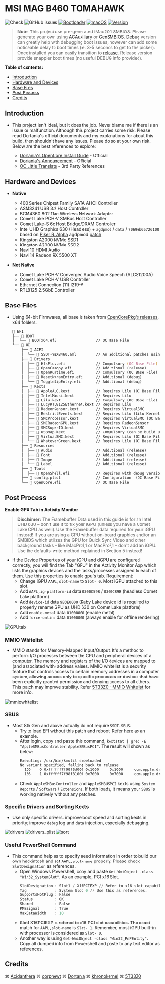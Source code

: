 # MSI MAG B460 TOMAHAWK

![Check](https://img.shields.io/badge/Status-Pass-brightgreen)
![GitHub issues](https://img.shields.io/github/issues/theofficialcopypaste/ASRockB460MSL-OC?color=blue&label=Issues)
[![Bootloader](https://img.shields.io/badge/Bootloader-OpenCore-yellow)](https://github.com/theofficialcopypaste/ASRockB460MSL-OC/releases)
[![macOS](https://img.shields.io/badge/Compatible-Catalina/Monterey/Ventura-orange)](https://www.apple.com/ge/macos/monterey/)
[![Version](https://img.shields.io/badge/Version-0.9.0-white)](https://github.com/acidanthera/OpenCorePkg/releases)

> **Note:**  This project use pre-generated iMac20,1 SMBIOS. Please generate your own using [ACAuxiliary](https://github.com/ic005k/OCAuxiliaryTools) or [GenSMBIOS](https://github.com/corpnewt/GenSMBIOS). [Debug](https://github.com/iamyounix/msimagb460_tomahawk/releases/download/Release/Big.Sur.+.debug.dmg) version can greatly help with debugging boot issues, however can add some noticeable delay to boot times (ie. 3-5 seconds to get to the picker). Once installed you can easily transition to [release](https://github.com/iamyounix/msimagb460_tomahawk/releases/download/Release/Big.Sur.+.dmg). Release version provide snappier boot times (no useful DEBUG info provided).

**Table of contents:**

- [Introduction](#introduction)
- [Hardware and Devices](#hardware-and-devices)
- [Base Files](#base-files)
- [Post Process](#post-process)
- [Credits](#credits)

## Introduction

- This project isn't ideal, but it does the job. Never blame me if there is an issue or malfunction.   Although this project carries some risk. Please read Dortania's official documents and my explanations for about this build, then shouldn't have any issues. Please do so at your own risk. Below are the best references to explore:

  - [Dortania's OpenCore Install Guide](https://dortania.github.io/OpenCore-Install-Guide/) - Official
  - [Dortania's Announcement](https://dortania.github.io/) - Official
  - [OC Little Translate](https://github.com/5T33Z0/OC-Little-Translated) - 3rd Party References

## Hardware and Devices

- **Native**
  - 400 Series Chipset Family SATA AHCI Controller
  - ASM3241 USB 3.2 Host Controller
  - BCM4360 802.11ac Wireless Network Adapter
  - Comet Lake PCH-V SMBus Host Controller
  - Comet Lake-S 6c Host Bridge/DRAM Controller
  - Intel UHD Graphics 630 (Headless) + `agdpmod` / `data` / `70696b65726100` based on [Piker R. Alpha](https://github.com/Piker-Alpha) agdpmod [patch](https://pikeralpha.wordpress.com/2015/11/23/patching-applegraphicsdevicepolicy-kext/)
  - Kingston A2000 NVMe SSD1
  - Kingston A2000 NVMe SSD2
  - Navi 10 HDMI Audio
  - Navi 14 Radeon RX 5500 XT

- **Not Native**
  - Comet Lake PCH-V Converged Audio Voice Speech (ALCS1200A)
  - Comet Lake PCH-V USB Controller
  - Ethernet Connection (11) I219-V
  - RTL8125 2.5GbE Controller

## Base Files

- Using 64-bit Firmwares, all base is taken from [OpenCorePkg's releases](https://github.com/acidanthera/OpenCorePkg/releases/), x64 folders.
  ```zsh
  📁 EFI
  ├── 📁 BOOT
  │  └── 📃 BOOTx64.efi                  // OC Base File
  └── 📁 OC
      ├── 📁 ACPI
      │  └── 📃 SSDT-YNXB460.aml         // An additional patches using Secondary System Description Tables
      ├── 📁 Drivers
      │  ├── 📃 HfsPlus.efi              // Compulsory (OC Base File)
      │  ├── 📃 OpenCanopy.efi           // Additional (release)
      │  ├── 📃 OpenRuntime.efi          // Compulsory (OC Base File)
      │  ├── 📃 ResetNvramEntry.efi      // Additional (debug) 
      │  └── 📃 ToggleSipEntry.efi       // Additional (debug)
      ├── 📁 Kexts
      │  ├── 📃 AppleALC.kext            // Requires Lilu (OC Base File)
      │  ├── 📃 IntelMausi.kext          // Requires Lilu
      │  ├── 📃 Lilu.kext                // Conpulsory (OC Base File)
      │  ├── 📃 LucyRTL8125Ethernet.kext // Requires Lilu
      │  ├── 📃 RadeonSensor.kext        // Requires VirtualSMC
      │  ├── 📃 RestrictEvents.kext      // Requires Lilu (Lilu Kernel extension)
      │  ├── 📃 SMCProcessor.kext        // Requires VirtualSMC (OC Base File)
      │  ├── 📃 SMCRadeonGPU.kext        // Requires RadeonSensor
      │  ├── 📃 SMCSuperIO.kext          // Requires VirtualSMC
      │  ├── 📃 USBMap.kext              // Compulsory (can be build using USBToolbox/Windows and USBMap/MacOS)
      │  ├── 📃 VirtualSMC.kext          // Requires Lilu (OC Base File)
      │  └── 📃 WhateverGreen.kext       // Requires Lilu (OC Base File)
      ├── 📁 Resources
      │  ├── 🎨 Audio                    // Additional (release)
      │  ├── 🎨 Font                     // Additional (release)
      │  ├── 🎨 Image                    // Additional (release)
      │  └── 🎨 Label                    // Additional (release)
      ├── 📁 Tools
      │  ├── 📃 OpenShell.efi            // Requires with debug version (OC Base File)   
      ├── 📃 config.plist                // Configuration  (OC Base File)
      └── 📃 OpenCore.efi                // OC Base File
  ```

## Post Process

**Enable GPU Tab in Activity Monitor**
  >  **Disclaimer:** The Framebuffer Data used in this guide is for an Intel UHD 630 – don't use it to fix your iGPU (unless you have a Comet Lake CPU as well). Use the Framebuffer data required for your iGPU instead!
  If you are using a CPU without on-board graphics and/or an SMBIOS which utilizes the GPU for Quick Sync Video and other background tasks – like iMacPro1,1 or MacPro7,1 – don't add an iGPU. Use the defaults-write method explained in Section 5 instead!

- If the Device Properties of your iGPU and dGPU are configured correctly, you will find the Tab "GPU" in the Activity Monitor App which lists the graphics devices and the tasks/processes assigned to each of them. Use this properties to enable gpu's tab. Requirement:
  - Change iGPU  `AAPL,slot-name` to `Slot- 0`. Most iGPU attached to this slot.
  - Add `AAPL,ig-platform-id` data `0300C59B` / `0300C89B` (headless Comet Lake platform)
  - Add `device-id` data `9B3E0000`  (Kaby Lake device id is required to properly rename GPU as UHD 630 on Comet Lake platform)
  - Add `enable-metal` data `01000000` (enable metal)
  - Add `force-online` data `01000000` (always enable for offline rendering)

![GPUtab](https://github.com/iamyounix/msimagb460_tomahawk/assets/72515939/3f7d7626-4b39-440b-a053-33737df848f9)

### MMIO Whitelist

- MMIO stands for Memory-Mapped Input/Output. It's a method to perform I/O processes between the CPU and peripheral devices of a computer. The memory and registers of the I/O devices are mapped to (and associated with) address values. MMIO whitelist is a security feature that controls access to certain memory addresses in a computer system, allowing access only to specific processes or devices that have been explicitly granted permission and denying access to all others. This patch may improve stability. Refer [5T33Z0 - MMIO Whitelist](https://github.com/5T33Z0/OC-Little-Translated/tree/main/12_MMIO_Whitelist) for more info.

![mmiowhitelist](https://github.com/iamyounix/msimagb460_tomahawk/assets/72515939/a7f8b000-64c5-4d19-8edd-52ef6e00fa00)

### SBUS

- Most 8th Gen and above actually do not require `SSDT-SBUS`. 
  - Try to load EFI without this patch and reboot. Refer [here](https://github.com/iamyounix/msimagb460_tomahawk/blob/main/ACPI_Sample/SSDT-YNXB460.dsl) as an example.
  - After login, copy and paste this command, `kextstat | grep -E "AppleSMBusController|AppleSMBusPCI"`. The result will shown as below:
    ```zsh
    Executing: /usr/bin/kmutil showloaded
    No variant specified, falling back to release
      150    0 0xffffff7f98f8d000 0x1000     0x1000     com.apple.driver.AppleSMBusPCI (1.0.14d1) 76173829-8756-3746-9516-A60DABEB950C <16 7 6 3>
      166    1 0xffffff7f98f81000 0x7000     0x7000     com.apple.driver.AppleSMBusController (1.0.18d1) E4F2BA31-6A3A-3690-A863-80A993E08DF0 <165 16 15 7 6 3>
    ```
  - Check `AppleSMBusController` and `AppleSMBUSPCI` kexts using `System Reports` / `Software` / `Extensions`. If both loads, it means your `SBUS` is working natively without any patches.

### Specific Drivers and Sorting Kexts

- Use only specific drivers. improve boot speed and sorting kexts in priority; improve `debug` log and `data` injection, especially debugging.

![drivers](https://github.com/iamyounix/msimagb460_tomahawk/assets/72515939/d263cd52-3b99-49d0-a40f-b6b15b494dfe)
![drivers_plist](https://github.com/iamyounix/msimagb460_tomahawk/assets/72515939/079acaa1-5ec7-4e41-922e-b608e185f523)
![sort](https://github.com/iamyounix/msimagb460_tomahawk/assets/72515939/12afd08e-862b-43b1-8d5f-638d2061f5b6)

### Useful PowerShell Command

- This command help us to specify need information in order to build our own hackintosh and set `AAPL,slot-name` properly. Please check `SlotDesignation` as references.
  - Open Windows Powershell, copy and paste `Get-WmiObject -class "Win32_SystemSlot"`. As an example, PCI x16 Slot.
    ```powershell
    SlotDesignation : Slot1 / X16PCIEXP // Refer to x16 slot capability
    Tag             : System Slot 0 // Use this as references. 
    SupportsHotPlug : False
    Status          : OK
    Shared          : False
    PMESignal       : True
    MaxDataWidth    : 10
    ```
  - Slot1 X16PCIEXP is refered to x16 PCI slot capabilities. The exact match for `AAPL,slot-name` is `Slot- 1`. Remember, most iGPU built-in with processor is considered as `Slot- 0`.
  - Another way is using `Get-WmiObject -class "Win32_PnPEntity"`. Copy all dumped info from Powershell and paste to any text editor as references.

## Credits

⌘ [Acidanthera](https://github.com/acidanthera/) ⌘ [corpnewt](https://github.com/corpnewt) ⌘ [Dortania](https://github.com/dortania) ⌘ [khronokernel](https://github.com/khronokernel) ⌘ [5T33Z0](https://github.com/5T33Z0)
